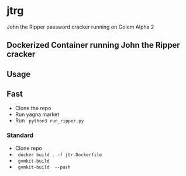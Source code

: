 # jtrg
John the Ripper password cracker running on Golem Alpha 2

## Dockerized Container running John the Ripper cracker

## Usage

## Fast
- Clone the repo
- Run yagna market
- Run <code> python3 run_ripper.py </code>
### Standard
- Clone repo
- <code> docker build . -f jtr.Dockerfile </code>
- <code> gvmkit-build <image id> </code>
- <code> gvmkit-build <image id> --push </code>
